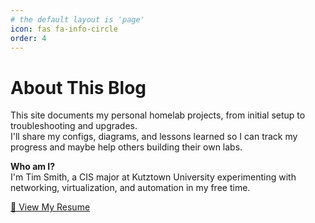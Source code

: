 ```yaml
---
# the default layout is 'page'
icon: fas fa-info-circle
order: 4
---
```


# About This Blog

This site documents my personal homelab projects, from initial setup to troubleshooting and upgrades.  
I'll share my configs, diagrams, and lessons learned so I can track my progress and maybe help others building their own labs.  

**Who am I?**  
I'm Tim Smith, a CIS major at Kutztown University experimenting with networking, virtualization, and automation in my free time.  

[📄 View My Resume](assets/files/tim_resume.pdf)

